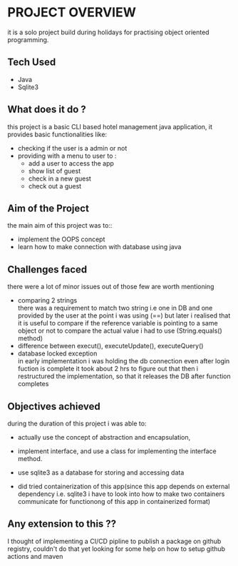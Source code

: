 # PROJECT OVERVIEW

it is a solo project build during holidays for practising object oriented programming.

## Tech Used

- Java
- Sqlite3

## What does it do ?

this project is a basic CLI based hotel management java application, it provides basic functionalities like:
- checking if the user is a admin or not
- providing with a menu to user to :
    - add a user to access the app
    - show list of guest
    - check in a new guest
    - check out a guest

## Aim of the Project
the main aim of this project was to::
- implement the OOPS concept
- learn how to make connection with database using java

## Challenges faced

there were a lot of minor issues out of those few are worth mentioning
- comparing 2 strings<br>
    there was a requirement to match two string i.e one in DB and one provided by the user at the point i was using (==) but later i realised that it is useful to compare if the reference variable is pointing to a same object or not to compare the actual value i had to use (String.equals() method)
- difference between execut(), executeUpdate(), executeQuery()
- database locked exception <br>
    in early implementation i was holding the db connection even after login fuction is complete it took about 2 hrs to figure out that then i restructured the implementation, so that it releases the DB after function completes

## Objectives achieved

during the duration of this project i was able to:
- actually use the concept of abstraction and encapsulation,
- implement interface, and use a class for implementing the interface method.
- use sqlite3 as a database for storing and accessing data

- did tried containerization of this app(since this app depends on external dependency i.e. sqlite3 i have to look into how to make two containers communicate for functionong of this app in containerized format)

## Any extension to this ??
I thought of implementing a CI/CD pipline to publish a package on github registry, couldn't do that yet 
looking for some help on how to setup github actions and maven

